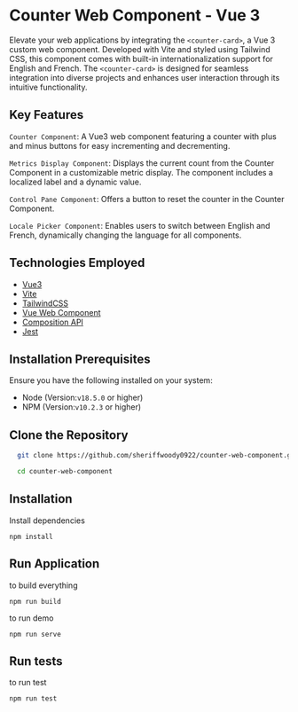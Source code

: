 # Counter Web Component - Vue 3

Elevate your web applications by integrating the `<counter-card>`, a Vue 3 custom web component. Developed with Vite and styled using Tailwind CSS, this component comes with built-in internationalization support for English and French. The `<counter-card>` is designed for seamless integration into diverse projects and enhances user interaction through its intuitive functionality.

## Key Features

`Counter Component`: A Vue3 web component featuring a counter with plus and minus buttons for easy incrementing and decrementing.

`Metrics Display Component`: Displays the current count from the Counter Component in a customizable metric display. The component includes a localized label and a dynamic value.

`Control Pane Component`: Offers a button to reset the counter in the Counter Component.

`Locale Picker Component`: Enables users to switch between English and French, dynamically changing the language for all components.

## Technologies Employed

  - [Vue3](https://vuejs.org/)
  - [Vite](https://vitejs.dev/)
  - [TailwindCSS](https://tailwindcss.com/)
  - [Vue Web Component](https://vuejs.org/guide/extras/web-components)
  - [Composition API](https://tailwindcss.com/)
  - [Jest](https://jestjs.io/)

## Installation Prerequisites

Ensure you have the following installed on your system:

- Node (Version:`v18.5.0` or higher)
- NPM (Version:`v10.2.3` or higher)

## Clone the Repository

```bash
  git clone https://github.com/sheriffwoody0922/counter-web-component.git

  cd counter-web-component
```

## Installation

Install dependencies

```
npm install
```


## Run Application

to build everything

```
npm run build
```

to run demo

```
npm run serve
```

## Run tests

to run test

```
npm run test
```

